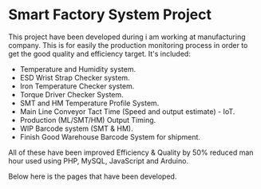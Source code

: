 # Smart Factory System Project

This project have been developed during i am working at manufacturing company. This is for easily the production monitoring process in order to get the good quality and efficiency target. It's included:
 - Temperature and Humidity system. 
 - ESD Wrist Strap Checker system.
 - Iron Temperature Checker system.
 - Torque Driver Checker System.
 - SMT and HM Temperature Profile System.
 - Main Line Conveyor Tact Time (Speed and output estimate) - IoT.
 - Production (ML/SMT/HM) Output Timing. 
 - WIP Barcode system (SMT & HM).
 - Finish Good Warehouse Barcode System for shipment.

All of these have been improved Efficiency & Quality by 50% reduced man hour used using PHP, MySQL, JavaScript and Arduino.

Below here is the pages that have been developed.


